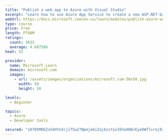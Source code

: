 ```yaml
---
title: "Publish a web app to Azure with Visual Studio"
excerpt: "Learn how to use Azure App Service to create a new ASP.NET-based web app, then publish and update directly from Visual Studio."
webUrl: https://docs.microsoft.com/en-us/learn/modules/publish-azure-web-app-with-visual-studio/
type: course
price: Free
length: PT48M
ratings:
  count: 3633
  average: 4.687586
heat: 52

provider:
  name: Microsoft Learn
  domain: microsoft.com
  images:
    - url: /assets/images/organizations/microsoft.com-50x50.jpg
      width: 50
      height: 50

levels:
  - Beginner

topics:
  - Azure
  - Developer tools

secured: "z87EKMO6Zx54HYn4rjiT5w27Npmje6iZaj6zsYyxIEheXNQ+EyeDWflsrej9J7//Tn77lDyE6Odk6TVhJY3CQ7YiM2PPHtCY+/WTqVn3wynvI/d2SvzszV7XQEWjERz/HsAXYStuDw/fAe54MRwDYvPFmGuZC1zdrHoZKfzDiLRypkKa3gmjKjnoS/i7LQfE+K5o3/4A0P6wrXeqErRDGHaSHSjROI5oDI8dskbI/ztuPLo4vUZ8mCqno/OAvl8HB3lBR7LmrGvbjAxXWqHSuG1VoKncoQn8A/+hLmYuwMj/sGHlaNlAPlY4OjvqUpUBgfxpUZOk9S7N0c9ol1ybcx+N8LXtToaxy3tkm3qtCmnlaNkeFcsBRXs4h+QCsotN2V1QX7/nvhL6rhHK+rxJ528SAn+/KG6H5ufj8xYn+jE=;2QFFw1qGJLmGqvzqseED7Q=="
---
```


